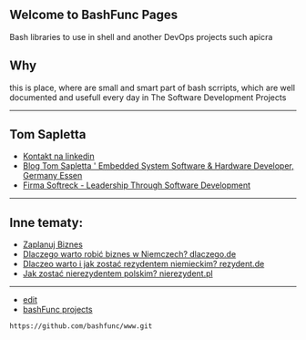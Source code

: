 ## Welcome to BashFunc Pages

Bash libraries to use in shell and another DevOps projects such apicra

## Why 
this is place, where are small and smart part of bash scrripts, which are well documented and usefull every day in The Software Development Projects




---

## Tom Sapletta
+ [Kontakt na linkedin](https://www.linkedin.com/in/tom-sapletta-com/)
+ [Blog Tom Sapletta ' Embedded System Software & Hardware Developer, Germany Essen](https://tom.sapletta.pl/)
+ [Firma Softreck - Leadership Through Software Development](https://softreck.pl/)

---


## Inne tematy:

+ [Zaplanuj Biznes](https://www.zaplanujbiznes.pl/)
+ [Dlaczego warto robić biznes w Niemczech? dlaczego.de](https://www.dlaczego.de)
+ [Dlaczeo warto i jak zostać rezydentem niemieckim? rezydent.de](https://www.rezydent.de)
+ [Jak zostać nierezydentem polskim? nierezydent.pl](https://www.nierezydent.pl/)


---

+ [edit](https://github.com/bashfunc/www/edit/main/README.md)
+ [bashFunc projects](https://github.com/bashfunc)

```
https://github.com/bashfunc/www.git
```
